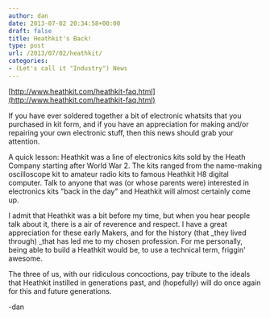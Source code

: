 ```yaml
---
author: dan
date: 2013-07-02 20:34:58+00:00
draft: false
title: Heathkit's Back!
type: post
url: /2013/07/02/heathkit/
categories:
- (Let's call it "Industry") News
---
```


[http://www.heathkit.com/heathkit-faq.html](http://www.heathkit.com/heathkit-faq.html)

If you have ever soldered together a bit of electronic whatsits that you purchased in kit form, and if you have an appreciation for making and/or repairing your own electronic stuff, then this news should grab your attention.

A quick lesson: Heathkit was a line of electronics kits sold by the Heath Company starting after World War 2. The kits ranged from the name-making oscilloscope kit to amateur radio kits to famous Heathkit H8 digital computer. Talk to anyone that was (or whose parents were) interested in electronics kits "back in the day" and Heathkit will almost certainly come up.

I admit that Heathkit was a bit before my time, but when you hear people talk about it, there is a air of reverence and respect. I have a great appreciation for these early Makers, and for the history (that _they lived through) _that has led me to my chosen profession. For me personally, being able to build a Heathkit would be, to use a technical term, friggin' awesome.

The three of us, with our ridiculous concoctions, pay tribute to the ideals that Heathkit instilled in generations past, and (hopefully) will do once again for this and future generations.

-dan
